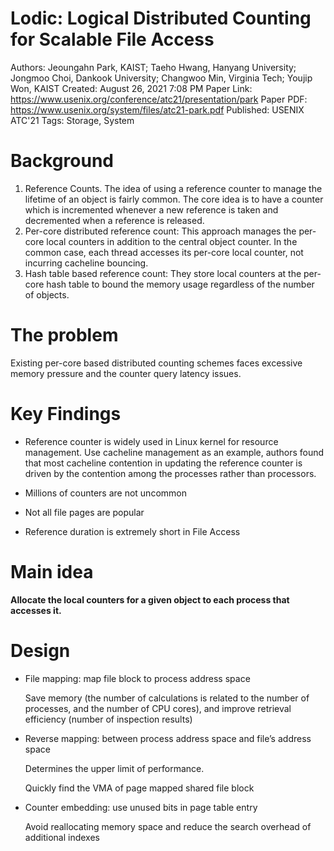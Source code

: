 # Lodic: Logical Distributed Counting for Scalable File Access

Authors: Jeoungahn Park, KAIST; Taeho Hwang, Hanyang University; Jongmoo Choi, Dankook University; Changwoo Min, Virginia Tech; Youjip Won, KAIST
Created: August 26, 2021 7:08 PM
Paper Link: https://www.usenix.org/conference/atc21/presentation/park
Paper PDF: https://www.usenix.org/system/files/atc21-park.pdf
Published: USENIX ATC'21
Tags: Storage, System

# Background

1. Reference Counts. The idea of using a reference counter to manage the lifetime of an object is fairly common. The core idea is to have a counter which is incremented whenever a new reference is taken and decremented when a reference is released.
2. Per-core distributed reference count: This approach manages the per-core local counters in addition to the central object counter. In the common case, each thread accesses its per-core local counter, not incurring cacheline bouncing.
3. Hash table based reference count: They store local counters at the per-core hash table to bound the memory usage regardless of the number of objects.

# The problem

Existing per-core based distributed counting schemes faces excessive memory pressure and the counter query latency issues.

# Key Findings

- Reference counter is widely used in Linux kernel for resource management. Use cacheline management as an example, authors found that most cacheline contention in updating the reference counter is driven by the contention among the processes rather than processors.
- Millions of counters are not uncommon

- Not all file pages are popular

- Reference duration is extremely short in File Access

# Main idea

**Allocate the local counters for a given object to each process that accesses it.**

# Design

- File mapping: map file block to process address space

    Save memory (the number of calculations is related to the number of processes, and the number of CPU cores), and improve retrieval efficiency (number of inspection results)

- Reverse mapping: between process address space and file’s address space

    Determines the upper limit of performance. 

    Quickly find the VMA of page mapped shared file block

- Counter embedding: use unused bits in page table entry

    Avoid reallocating memory space and reduce the search overhead of additional indexes